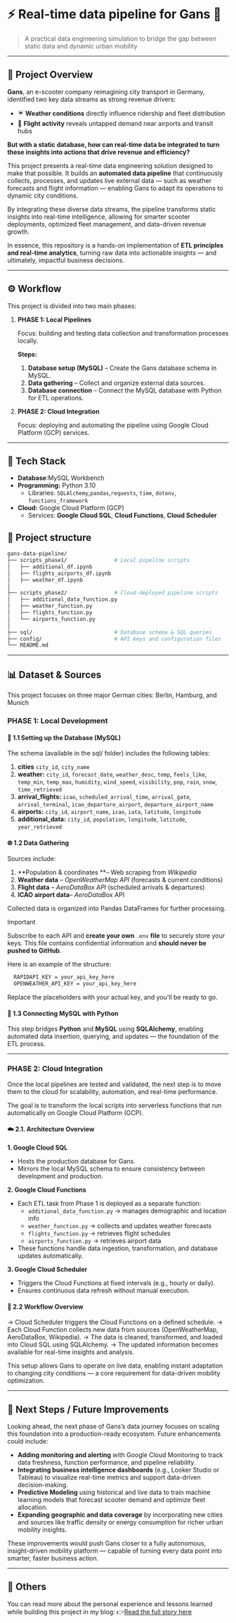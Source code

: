 # ⚡ Real-time data pipeline for Gans 🛴
 
> A practical data engineering simulation to bridge the gap between static data and dynamic urban mobility
---

## 🎯 Project Overview 

**Gans**, an e-scooter company reimagining city transport in Germany, identified two key data streams as strong revenue drivers:

- ☔️ **Weather conditions** directly influence ridership and fleet distribution 
- 🛬 **Flight activity** reveals untapped demand near airports and transit hubs
  
**But with a static database, how can real-time data be integrated to turn these insights into actions that drive revenue and efficiency?**

This project presents a real-time data engineering solution designed to make that possible. It builds an **automated data pipeline** that continuously collects, processes, and updates live external data — such as weather forecasts and flight information — enabling Gans to adapt its operations to dynamic city conditions.

By integrating these diverse data streams, the pipeline transforms static insights into real-time intelligence, allowing for smarter scooter deployments, optimized fleet management, and data-driven revenue growth.

In essence, this repository is a hands-on implementation of **ETL principles and real-time analytics**, turning raw data into actionable insights — and ultimately, impactful business decisions.

---
## ⚙️ Workflow

This project is divided into two main phases:

1. **PHASE 1: Local Pipelines**
   
   Focus: building and testing data collection and transformation processes locally.

   **Steps:**

   1. **Database setup (MySQL)** – Create the Gans database schema in MySQL.
   2. **Data gathering** – Collect and organize external data sources.
   3. **Database connection** – Connect the MySQL database with Python for ETL operations.

2. **PHASE 2: Cloud Integration**

    Focus: deploying and automating the pipeline using Google Cloud Platform (GCP) services.
  
---
## 🧰 Tech Stack 

* **Database**:MySQL Workbench
* **Programming:** Python 3.10
  * Libraries: `SQLAlchemy`,`pandas`,`requests`, `time`, `dotenv`, `functions_framework`
* **Cloud:** Google Cloud Platform (GCP)
   * Services: **Google Cloud SQL**, **Cloud Functions**, **Cloud Scheduler**

## 🧱 Project structure
```bash
gans-data-pipeline/
├── scripts_phase1/               # Local pipeline scripts
│   ├── additional_df.ipynb
│   ├── flights_airports_df.ipynb
│   ├── weather_df.ipynb
│
├── scripts_phase2/               # Cloud-deployed pipeline scripts
│   ├── additional_data_function.py
│   ├── weather_function.py
│   ├── flights_function.py
│   └── airports_function.py
│
├── sql/                          # Database schema & SQL queries
├── config/                       # API keys and configuration files
└── README.md
```
---

## 📊 Dataset & Sources

This project focuses on three major German cities: Berlin, Hamburg, and Munich

### PHASE 1: Local Development

#### 🧩 1.1 Setting up the Database (MySQL)
The schema (available in the sql/ folder) includes the following tables:
1. **cities** `city_id`, `city_name`
2. **weather:** `city_id`, `forecast_date`, `weather_desc`, `temp`, `feels_like`, `temp_min`, `temp_max`, `humidity`, `wind_speed`, `visibility`, `pop`, `rain`, `snow`, `time_retrieved`
3. **arrival_flights:** `icao`, `scheduled_arrival_time`, `arrival_gate`, `arrival_terminal`, `icao_departure_airport`, `departure_airport_name`
4. **airports:** `city_id`, `airport_name`, `icao`, `iata`, `latitude`, `longitude`
5. **additional_data:** `city_id`, `population`, `longitude`, `latitude`, `year_retrieved`

#### 🌐 1.2 Data Gathering
Sources include:
1. **Population & coordinates **– Web scraping from _Wikipedia_
2. **Weather data** – _OpenWeatherMap API_ (forecasts & current conditions)
3. **Flight data** – _AeroDataBox API_ (scheduled arrivals & departures)
4. **ICAO airport data**– _AeroDataBox_ API

Collected data is organized into Pandas DataFrames for further processing.
   
> [!IMPORTANT]
> 
> Subscribe to each API and **create your own** `.env` **file** to securely store your keys. This file contains confidential information and **should never be pushed to GitHub**.
> 
> Here is an example of the structure:
> 
> ```bash
>   RAPIDAPI_KEY = your_api_key_here
>   OPENWEATHER_API_KEY = your_api_key_here
> ```
> Replace the placeholders with your actual key, and you'll be ready to go.

#### 🔗 1.3 Connecting MySQL with Python

This step bridges **Python** and **MySQL** using **SQLAlchemy**, enabling automated data insertion, querying, and updates — the foundation of the ETL process.

---

### PHASE 2: Cloud Integration

Once the local pipelines are tested and validated, the next step is to move them to the cloud for scalability, automation, and real-time performance.

The goal is to transform the local scripts into serverless functions that run automatically on Google Cloud Platform (GCP).

#### ☁️ 2.1. Architecture Overview

**1. Google Cloud SQL**
* Hosts the production database for Gans.
* Mirrors the local MySQL schema to ensure consistency between development and production.

**2. Google Cloud Functions**
* Each ETL task from Phase 1 is deployed as a separate function:
  - `additional_data_function.py` → manages demographic and location info
  - `weather_function.py` → collects and updates weather forecasts
  - `flights_function.py` → retrieves flight schedules
  - `airports_function.py` → retrieves airport data
* These functions handle data ingestion, transformation, and database updates automatically.

**3. Google Cloud Scheduler**
* Triggers the Cloud Functions at fixed intervals (e.g., hourly or daily).
* Ensures continuous data refresh without manual execution.

#### 🔄 2.2 Workflow Overview

-> Cloud Scheduler triggers the Cloud Functions on a defined schedule.
-> Each Cloud Function collects new data from sources (OpenWeatherMap, AeroDataBox, Wikipedia).
-> The data is cleaned, transformed, and loaded into Cloud SQL using SQLAlchemy.
-> The updated information becomes available for real-time insights and analysis.

This setup allows Gans to operate on live data, enabling instant adaptation to changing city conditions — a core requirement for data-driven mobility optimization.

---

## 🚀 Next Steps / Future Improvements

Looking ahead, the next phase of Gans’s data journey focuses on scaling this foundation into a production-ready ecosystem. Future enhancements could include:

* **Adding monitoring and alerting** with Google Cloud Monitoring to track data freshness, function performance, and pipeline reliability.
* **Integrating business intelligence dashboards** (e.g., Looker Studio or Tableau) to visualize real-time metrics and support data-driven decision-making.
* **Predictive Modeling** using historical and live data to train machine learning models that forecast scooter demand and optimize fleet allocation.
* **Expanding geographic and data coverage** by incorporating new cities and sources like traffic density or energy consumption for richer urban mobility insights.

These improvements would push Gans closer to a fully autonomous, insight-driven mobility platform — capable of turning every data point into smarter, faster business action.

---

## 📝 Others
You can read more about the personal experience and lessons learned while building this project in my blog:
👉[Read the full story here](https://medium.com/@laurysan0912/the-craft-and-chaos-of-real-time-data-pipelines-a-hands-on-guide-with-lessons-learned-5641919257ae)

